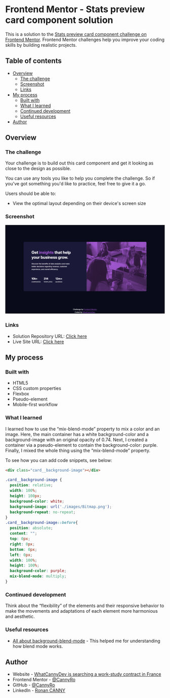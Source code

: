 # Frontend Mentor - Stats preview card component solution

This is a solution to the [Stats preview card component challenge on Frontend Mentor](https://www.frontendmentor.io/challenges/stats-preview-card-component-8JqbgoU62). Frontend Mentor challenges help you improve your coding skills by building realistic projects. 

## Table of contents

- [Overview](#overview)
  - [The challenge](#the-challenge)
  - [Screenshot](#screenshot)
  - [Links](#links)
- [My process](#my-process)
  - [Built with](#built-with)
  - [What I learned](#what-i-learned)
  - [Continued development](#continued-development)
  - [Useful resources](#useful-resources)
- [Author](#author)


## Overview

### The challenge

Your challenge is to build out this card component and get it looking as close to the design as possible.

You can use any tools you like to help you complete the challenge. So if you've got something you'd like to practice, feel free to give it a go.

Users should be able to:

- View the optimal layout depending on their device's screen size

### Screenshot

![](./screenshot.jpg)


### Links

- Solution Repository URL: [Click here](https://github.com/CannyRo/FrontendMentor_StatsPreviewCardComponent_8JqbgoU62)
- Live Site URL: [Click here](https://cannyro.github.io/FrontendMentor_StatsPreviewCardComponent_8JqbgoU62/)

## My process

### Built with

- HTML5
- CSS custom properties
- Flexbox
- Pseudo-element
- Mobile-first workflow


### What I learned

I learned how to use the “mix-blend-mode” property to mix a color and an image. Here, the main container has a white background-color and a background-image with an original opacity of 0.74. Next, I created a container via a pseudo-element to contain the background-color: purple. Finally, I mixed the whole thing using the “mix-blend-mode” property.

To see how you can add code snippets, see below:

```html
<div class="card__background-image"></div>
```
```css
.card__background-image {
  position: relative;
  width: 100%;
  height: 100px;
  background-color: white;
  background-image: url('./images/Bitmap.png');
  background-repeat: no-repeat;
}
.card__background-image::before{
  position: absolute;
  content: "";
  top: 0px;
  right: 0px;
  bottom: 0px;
  left: 0px;
  width: 100%;
  height: 100%;
  background-color: purple;
  mix-blend-mode: multiply;
}
```

### Continued development

Think about the “flexibility” of the elements and their responsive behavior to make the movements and adaptations of each element more harmonious and aesthetic.


### Useful resources

- [All about background-blend-mode](https://css-tricks.com/almanac/properties/b/background-blend-mode/) - This helped me for understanding how blend mode works.

## Author

- Website - [WhatCannyDev is searching a work-study contract in France](https://cannyro.github.io/hire_mr_canny/en)
- Frontend Mentor - [@CannyRo](https://www.frontendmentor.io/profile/CannyRo)
- GitHub - [@CannyRo](https://github.com/CannyRo)
- LinkedIn - [Ronan CANNY](https://www.linkedin.com/in/ronan-canny-b29443277/)

